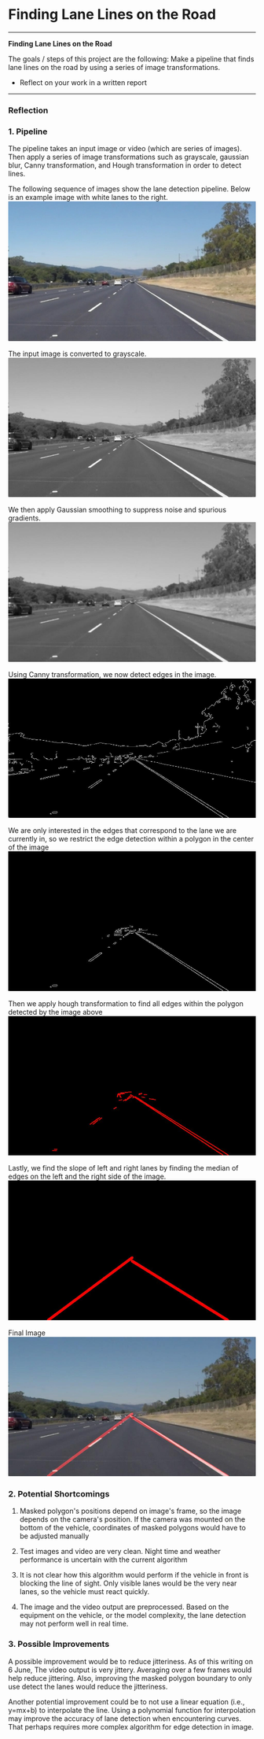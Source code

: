 # **Finding Lane Lines on the Road** 

---

**Finding Lane Lines on the Road**

The goals / steps of this project are the following:
Make a pipeline that finds lane lines on the road by using a series of image transformations.
* Reflect on your work in a written report


[//]: # (Image References)

[image0]: ./writeup_images/0.jpg "Input"
[image1]: ./writeup_images/1.jpg "Grayscale"
[image2]: ./writeup_images/2.jpg "Blur"
[image3]: ./writeup_images/3.jpg "Edges"
[image4]: ./writeup_images/4.jpg "Masked"
[image5]: ./writeup_images/5.jpg "Weighted"
[image6]: ./writeup_images/6.jpg "Result"
[image7]: ./writeup_images/hough.jpg "Hough"

---

### Reflection
### 1. Pipeline
The pipeline takes an input image or video (which are series of images). Then apply a series of image transformations such as grayscale, gaussian blur, Canny transformation, and Hough transformation in order to detect lines. 

The following sequence of images show the lane detection pipeline. Below is an example image with white lanes to the right.
![alt text][image0]

The input image is converted to grayscale.
![alt text][image1]

We then apply Gaussian smoothing to suppress noise and spurious gradients.
![alt text][image2]

Using Canny transformation, we now detect edges in the image.
![alt text][image3]

We are only interested in the edges that correspond to the lane we are currently in, so we restrict the edge detection within a polygon in the center of the image
![alt text][image4]

Then we apply hough transformation to find all edges within the polygon detected by the image above
![alt text][image7]

Lastly, we find the slope of left and right lanes by finding the median of edges on the left and the right side of the image. 
![alt text][image5]

Final Image
![alt text][image6]

### 2. Potential Shortcomings

1. Masked polygon's positions depend on image's frame, so the image depends on the camera's position. If the camera was mounted on the bottom of the vehicle, coordinates of masked polygons would have to be adjusted manually

2. Test images and video are very clean. Night time and weather performance is uncertain with the current algorithm

3. It is not clear how this algorithm would perform if the vehicle in front is blocking the line of sight. Only visible lanes would be the very near lanes, so the vehicle must react quickly.

4. The image and the video output are preprocessed. Based on the equipment on the vehicle, or the model complexity, the lane detection may not perform well in real time.

### 3. Possible Improvements

A possible improvement would be to reduce jitteriness. As of this writing on 6 June, The video output is very jittery. Averaging over a few frames would help reduce jittering. Also, improving the masked polygon boundary to only use detect the lanes would reduce the jitteriness.

Another potential improvement could be to not use a linear equation (i.e., y=mx+b) to interpolate the line. Using a polynomial function for interpolation may improve the accuracy of lane detection when encountering curves. That perhaps requires more complex algorithm for edge detection in image.
